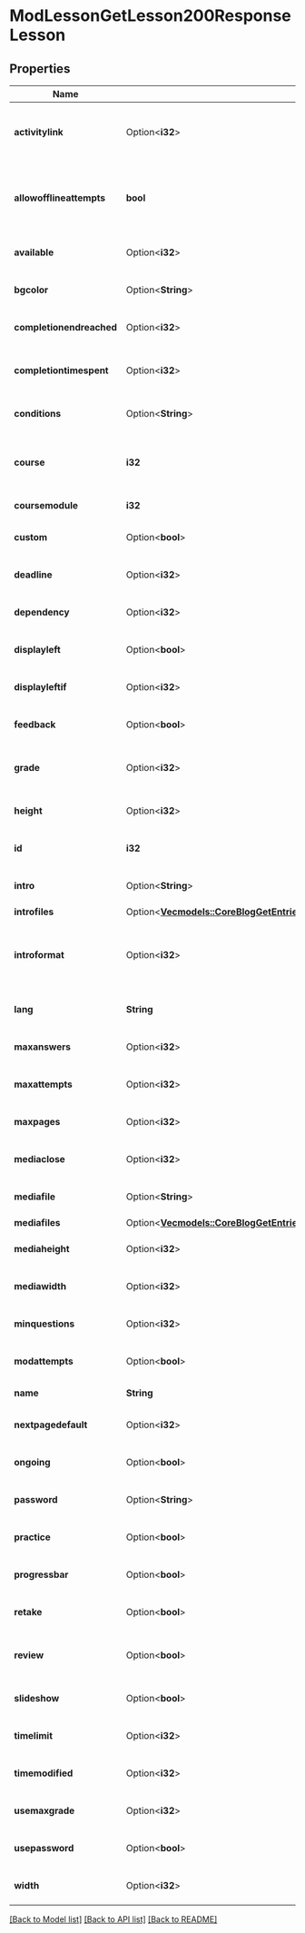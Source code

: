# ModLessonGetLesson200ResponseLesson

## Properties

Name | Type | Description | Notes
------------ | ------------- | ------------- | -------------
**activitylink** | Option<**i32**> | Id of the next activity to be linked once the lesson is completed | [optional][default to null]
**allowofflineattempts** | **bool** | Whether to allow the lesson to be attempted offline in the mobile app | [default to null]
**available** | Option<**i32**> | Available from | [optional][default to null]
**bgcolor** | Option<**String**> | Slideshow bgcolor | [optional][default to null]
**completionendreached** | Option<**i32**> | Require end reached for completion? | [optional][default to null]
**completiontimespent** | Option<**i32**> | Student must do this activity at least for | [optional][default to null]
**conditions** | Option<**String**> | Conditions to enable the lesson | [optional][default to null]
**course** | **i32** | Foreign key reference to the course this lesson is part of. | [default to null]
**coursemodule** | **i32** | Course module id. | [default to null]
**custom** | Option<**bool**> | Custom scoring? | [optional][default to null]
**deadline** | Option<**i32**> | Available until | [optional][default to null]
**dependency** | Option<**i32**> | Dependent on (another lesson id) | [optional][default to null]
**displayleft** | Option<**bool**> | Display left pages menu? | [optional][default to null]
**displayleftif** | Option<**i32**> | Minimum grade to display menu | [optional][default to null]
**feedback** | Option<**bool**> | Display default feedback | [optional][default to null]
**grade** | Option<**i32**> | The total that the grade is scaled to be out of | [optional][default to null]
**height** | Option<**i32**> | Slideshow height | [optional][default to null]
**id** | **i32** | Standard Moodle primary key. | [default to null]
**intro** | Option<**String**> | Lesson introduction text. | [optional][default to null]
**introfiles** | Option<[**Vec<models::CoreBlogGetEntries200ResponseEntriesInnerSummaryfilesInner>**](core_blog_get_entries_200_response_entries_inner_summaryfiles_inner.md)> |  | [optional]
**introformat** | Option<**i32**> | intro format (1 = HTML, 0 = MOODLE, 2 = PLAIN, or 4 = MARKDOWN) | [optional][default to 0]
**lang** | **String** | Forced activity language | 
**maxanswers** | Option<**i32**> | Maximum answers per page | [optional][default to null]
**maxattempts** | Option<**i32**> | Maximum attempts | [optional][default to null]
**maxpages** | Option<**i32**> | Number of pages to show | [optional][default to null]
**mediaclose** | Option<**i32**> | Display a close button in the popup? | [optional][default to null]
**mediafile** | Option<**String**> | Local file path or full external URL | [optional][default to null]
**mediafiles** | Option<[**Vec<models::CoreBlogGetEntries200ResponseEntriesInnerSummaryfilesInner>**](core_blog_get_entries_200_response_entries_inner_summaryfiles_inner.md)> |  | [optional]
**mediaheight** | Option<**i32**> | Popup for media file height | [optional][default to null]
**mediawidth** | Option<**i32**> | Popup for media with | [optional][default to null]
**minquestions** | Option<**i32**> | Minimum number of questions | [optional][default to null]
**modattempts** | Option<**bool**> | Allow student review? | [optional][default to null]
**name** | **String** | Lesson name. | [default to null]
**nextpagedefault** | Option<**i32**> | Action for a correct answer | [optional][default to null]
**ongoing** | Option<**bool**> | Display ongoing score? | [optional][default to null]
**password** | Option<**String**> | Password | [optional][default to null]
**practice** | Option<**bool**> | Practice lesson? | [optional][default to null]
**progressbar** | Option<**bool**> | Display progress bar? | [optional][default to null]
**retake** | Option<**bool**> | Re-takes allowed | [optional][default to null]
**review** | Option<**bool**> | Provide option to try a question again | [optional][default to null]
**slideshow** | Option<**bool**> | Display lesson as slideshow | [optional][default to null]
**timelimit** | Option<**i32**> | Time limit | [optional][default to null]
**timemodified** | Option<**i32**> | Last time settings were updated | [optional][default to null]
**usemaxgrade** | Option<**i32**> | How to calculate the final grade | [optional][default to null]
**usepassword** | Option<**bool**> | Password protected lesson? | [optional][default to null]
**width** | Option<**i32**> | Slideshow width | [optional][default to null]

[[Back to Model list]](../README.md#documentation-for-models) [[Back to API list]](../README.md#documentation-for-api-endpoints) [[Back to README]](../README.md)



